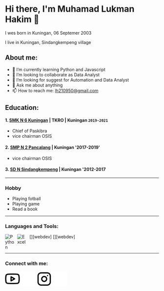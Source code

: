 # Hi there, I'm Muhamad Lukman Hakim 👋
 <p>I wes born in Kuningan, 06 Septemer 2003<p/>
 <p>I live in Kuningan, Sindangkempeng village<p/>
 
## About me:
- 🌱 I’m currently learning Python and Javascript
- 👯 I’m looking to collaborate as Data Analyst
- 🤔 I’m looking for suggest for Automation and Data Analyst
- 💬 Ask me about anything
- 📫 How to reach me: lh210950@gmail.com

## Education:
 
 #### 1. [SMK N 6 Kuningan](https://sekolah.data.kemdikbud.go.id/) | TKRO | Kuningan `2019-2021`
   - Chief of Paskibra
   - vice chairman OSIS
 #### 2. [SMP N 2 Pancalang](https://dapo.kemdikbud.go.id/) | Kuningan '2017-2019'
   - vice chairman OSIS
 #### 3. [SD N Sindangkempeng](https://sekolah.data.kemdikbud.go.id/) | Kuningan '2012-2017
 
---

### Hobby

  - Playing fotball
  - Playing game
  - Read a book
  
 ---

### Languages and Tools:

[<img align="left" alt="Python" width="30px" src="https://upload.wikimedia.org/wikipedia/commons/thumb/c/c3/Python-logo-notext.svg/110px-Python-logo-notext.svg.png?20100317150552" style="padding-right:10px;" />][webdev]
[<img align="left" alt="Excel" width="30px" src="https://is2-ssl.mzstatic.com/image/thumb/Purple126/v4/a8/fd/5a/a8fd5a84-c6f1-355f-3b9f-6e86598efaa3/XCEL.png/1200x630bb.png" style="padding-right:10px;" />][webdev]

<br />

---
### Connect with me:

[![website](./img/youtube-light.svg)](https://www.youtube.com/channel/UCmL0jO8l4YTTqTUFfr40cXQ)
[![website](./img/youtube-dark.svg)](https://www.youtube.com/channel/UCmL0jO8l4YTTqTUFfr40cXQ)
[![website](./img/instagram-light.svg)](https:/instagram.com/begawan_lukman?igshid=YmMyMTA2M2Y=)
[![website](./img/instagram-dark.svg)](https://instagram.com/begawan_lukman?igshid=YmMyMTA2M2Y=)
